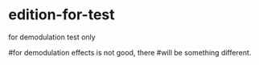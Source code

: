 # edition-for-test
for demodulation test only

#for demodulation effects is not good, there
#will be something different.